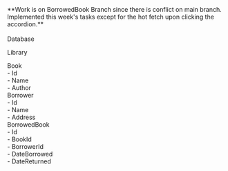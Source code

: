 <div>**Work is on BorrowedBook Branch since there is conflict on main branch.
Implemented this week's tasks except for the hot fetch upon clicking the accordion.**</div>

<br>
Database

Library
 <div>Book</div>
  <div>- Id</div>
  <div>- Name</div>
  <div>- Author</div>
 <div>Borrower</div>
  <div>- Id</div>
  <div>- Name</div>
  <div>- Address</div>
 <div>BorrowedBook</div>
  <div>- Id</div>
  <div>- BookId</div>
  <div>- BorrowerId</div>
  <div>- DateBorrowed</div>
  <div>- DateReturned</div>
